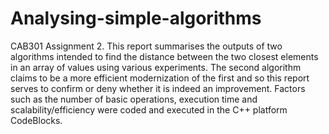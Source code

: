 # Analysing-simple-algorithms
CAB301 Assignment 2. This report summarises the outputs of two algorithms intended to find the distance between the two closest elements in an array of values using various experiments. The second algorithm claims to be a more efficient modernization of the first and so this report serves to confirm or deny whether it is indeed an improvement. Factors such as the number of basic operations, execution time and scalability/efficiency were coded and executed in the C++ platform CodeBlocks. 
